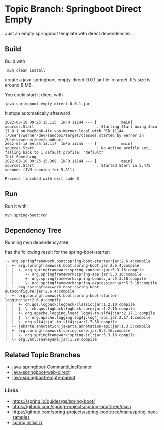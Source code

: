 # Topic Branch: Springboot Direct Empty
Just an empty springboot template with direct dependencies. 

## Build
Build with 

     mvn clean install 

create a java-springboot-empty-direct-0.0.1.jar file in target. It's size is around 8 MB.

You could start it direct with

    java-springboot-empty-direct-0.0.1.jar

It stops automatically afterward 

    2022-03-18 09:25:15.115  INFO 11144 --- [           main] sources.Start                            : Starting Start using Java 17.0.1 on MacBook-Air-von-Werner.local with PID 11144 (/Users/werner/dev/sandbox/target/classes started by werner in /Users/werner/dev/sandbox)
    2022-03-18 09:25:15.117  INFO 11144 --- [           main] sources.Start                            : No active profile set, falling back to 1 default profile: "default"
    Init Something
    2022-03-18 09:25:15.369  INFO 11144 --- [           main] sources.Start                            : Started Start in 5.475 seconds (JVM running for 5.811)

    Process finished with exit code 0
 
## Run
Run it with

    mvn spring-boot:run

## Dependency Tree

Running 
    mvn dependency:tree

has the following result for the spring-boot-starter:

    +- org.springframework.boot:spring-boot-starter:jar:2.6.4:compile
    |  +- org.springframework.boot:spring-boot:jar:2.6.4:compile
    |  |  \- org.springframework:spring-context:jar:5.3.16:compile
    |  |     +- org.springframework:spring-aop:jar:5.3.16:compile
    |  |     +- org.springframework:spring-beans:jar:5.3.16:compile
    |  |     \- org.springframework:spring-expression:jar:5.3.16:compile
    |  +- org.springframework.boot:spring-boot-autoconfigure:jar:2.6.4:compile
    |  +- org.springframework.boot:spring-boot-starter-logging:jar:2.6.4:compile
    |  |  +- ch.qos.logback:logback-classic:jar:1.2.10:compile
    |  |  |  \- ch.qos.logback:logback-core:jar:1.2.10:compile
    |  |  +- org.apache.logging.log4j:log4j-to-slf4j:jar:2.17.1:compile
    |  |  |  \- org.apache.logging.log4j:log4j-api:jar:2.17.1:compile
    |  |  \- org.slf4j:jul-to-slf4j:jar:1.7.36:compile
    |  +- jakarta.annotation:jakarta.annotation-api:jar:1.3.5:compile
    |  +- org.springframework:spring-core:jar:5.3.16:compile
    |  |  \- org.springframework:spring-jcl:jar:5.3.16:compile
    |  \- org.yaml:snakeyaml:jar:1.29:compile

## Related Topic Branches
* [java-springboot-CommandLineRunner](../../tree/java-springboot-CommandLineRunner)
* [java-springboot-web-direct](../../tree/java-springboot-web-direct)
* [java-springboot-empty-parent](../../tree/java-springboot-empty-parent)


### Links
* https://spring.io/guides/gs/spring-boot/
* https://github.com/spring-projects/spring-boot/tree/main
* https://github.com/spring-projects/spring-boot/tree/main/spring-boot-samples
* [spring initializr](https://start.spring.io/)

